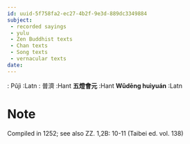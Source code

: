 ```yaml
---
id: uuid-5f758fa2-ec27-4b2f-9e3d-889dc3349884
subject: 
 - recorded sayings
 - yulu
 - Zen Buddhist texts
 - Chan texts
 - Song texts
 - vernacular texts
date: 
---
```


: Pǔjì :Latn
: 普濟 :Hant
**五燈會元** :Hant
**Wǔdēng huìyuán** :Latn
# Note
Compiled in 1252; see also ZZ. 1,2B: 10-11 (Taibei ed. vol. 138)
